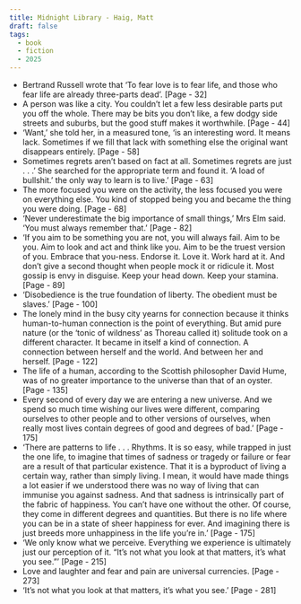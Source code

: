 ```yaml
---
title: Midnight Library - Haig, Matt
draft: false
tags:
  - book
  - fiction
  - 2025
---
```


- Bertrand Russell wrote that ‘To fear love is to fear life, and those who fear life are already three-parts dead’. [Page - 32]
- A person was like a city. You couldn’t let a few less desirable parts put you off the whole. There may be bits you don’t like, a few dodgy side streets and suburbs, but the good stuff makes it worthwhile. [Page - 44]
- ‘Want,’ she told her, in a measured tone, ‘is an interesting word. It means lack. Sometimes if we fill that lack with something else the original want disappears entirely. [Page - 58]
- Sometimes regrets aren’t based on fact at all. Sometimes regrets are just . . .’ She searched for the appropriate term and found it. ‘A load of bullshit.’ the only way to learn is to live.’ [Page - 63]
- The more focused you were on the activity, the less focused you were on everything else. You kind of stopped being you and became the thing you were doing. [Page - 68]
- ‘Never underestimate the big importance of small things,’ Mrs Elm said. ‘You must always remember that.’ [Page - 82]
- ‘If you aim to be something you are not, you will always fail. Aim to be you. Aim to look and act and think like you. Aim to be the truest version of you. Embrace that you-ness. Endorse it. Love it. Work hard at it. And don’t give a second thought when people mock it or ridicule it. Most gossip is envy in disguise. Keep your head down. Keep your stamina. [Page - 89]
- ‘Disobedience is the true foundation of liberty. The obedient must be slaves.’ [Page - 100]
- The lonely mind in the busy city yearns for connection because it thinks human-to-human connection is the point of everything. But amid pure nature (or the ‘tonic of wildness’ as Thoreau called it) solitude took on a different character. It became in itself a kind of connection. A connection between herself and the world. And between her and herself. [Page - 122]
- The life of a human, according to the Scottish philosopher David Hume, was of no greater importance to the universe than that of an oyster. [Page - 135]
- Every second of every day we are entering a new universe. And we spend so much time wishing our lives were different, comparing ourselves to other people and to other versions of ourselves, when really most lives contain degrees of good and degrees of bad.’ [Page - 175]
- ‘There are patterns to life . . . Rhythms. It is so easy, while trapped in just the one life, to imagine that times of sadness or tragedy or failure or fear are a result of that particular existence. That it is a byproduct of living a certain way, rather than simply living. I mean, it would have made things a lot easier if we understood there was no way of living that can immunise you against sadness. And that sadness is intrinsically part of the fabric of happiness. You can’t have one without the other. Of course, they come in different degrees and quantities. But there is no life where you can be in a state of sheer happiness for ever. And imagining there is just breeds more unhappiness in the life you’re in.’ [Page - 175]
- ‘We only know what we perceive. Everything we experience is ultimately just our perception of it. “It’s
not what you look at that matters, it’s what you see.”’ [Page - 215]
- Love and laughter and fear and pain are universal currencies. [Page - 273]
- ‘It’s not what you look at that matters, it’s what you see.’ [Page - 281]